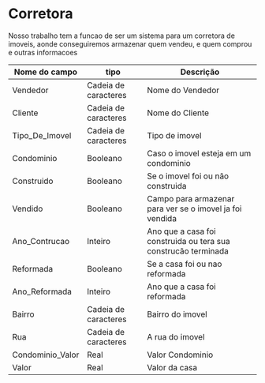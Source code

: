 # Corretora
Nosso trabalho tem a funcao de ser um sistema para um corretora de imoveis, aonde conseguiremos armazenar quem vendeu, e quem comprou e outras informacoes



|Nome do campo|tipo|Descrição|
|-------------|----|---------|
Vendedor|Cadeia de caracteres|Nome do Vendedor
Cliente |Cadeia de caracteres|Nome do Cliente
Tipo_De_Imovel|Cadeia de caracteres|Tipo de imovel
Condominio|Booleano|Caso o imovel esteja em um condominio
Construido|Booleano|Se o imovel foi ou não construida
Vendido|Booleano|Campo para armazenar para ver se o imovel ja foi vendida
Ano_Contrucao|Inteiro|Ano que a casa foi construida ou tera sua construcão terminada
Reformada|Booleano|Se a casa foi ou nao reformada
Ano_Reformada|Inteiro|Ano que a casa foi reformada 
Bairro  |Cadeia de caracteres|Bairro do imovel
Rua|Cadeia de caracteres|A rua do imovel
Condominio_Valor|Real|Valor Condominio
Valor|Real|Valor da casa
